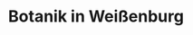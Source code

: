 ---
title: "Botanik in Weißenburg"
url: /weissenburg-in-bayern/botanik-in-weissenburg/
shop: Garten-Center
---